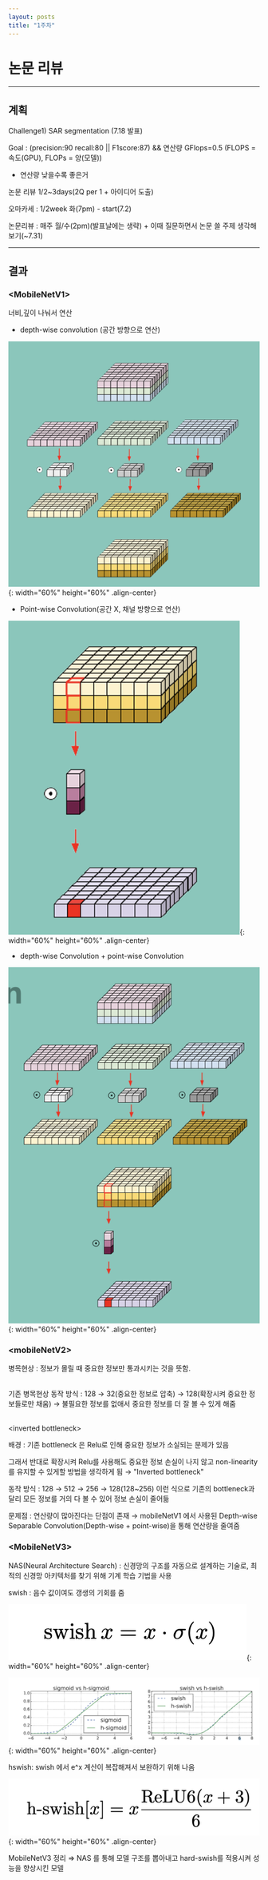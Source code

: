 ```yaml
---
layout: posts
title: "1주차"
---
```


# 논문 리뷰

---

## 계획
Challenge1) SAR segmentation (7.18 발표)

Goal : (precision:90 recall:80 || F1score:87) &&  연산량 GFlops=0.5  (FLOPS = 속도(GPU), FLOPs = 양(모델))
- 연산량 낮을수록 좋은거

논문 리뷰 1/2~3days(2Q per 1 + 아이디어 도출)

오마카세 : 1/2week 화(7pm) - start(7.2)

논문리뷰 : 매주 월/수(2pm)(발표날에는 생략) + 이때 질문하면서 논문 쓸 주제 생각해보기(~7.31)

---

## 결과

### \<MobileNetV1\>
너비,깊이 나눠서 연산

- depth-wise convolution (공간 방향으로 연산)

![사진](/assets/image/2024-07-04-first-0.png){: width="60%" height="60%" .align-center}

- Point-wise Convolution(공간 X, 채널 방향으로 연산)

![사진](/assets/image/2024-07-04-first-1.png){: width="60%" height="60%" .align-center}

- depth-wise Convolution + point-wise Convolution

![사진](/assets/image/2024-07-04-first-2.png){: width="60%" height="60%" .align-center}


### \<mobileNetV2\>
병목현상 :  정보가 몰릴 때 중요한 정보만 통과시키는 것을 뜻함.
<br><br>

기존 병목현상 동작 방식
: 128 → 32(중요한 정보로 압축) → 128(확장시켜 중요한 정보들로만 채움) → 불필요한 정보를 없애서 중요한 정보를 더 잘 볼 수 있게 해줌
<br><br>

\<inverted bottleneck\>

배경 : 기존 bottleneck 은 Relu로 인해 중요한 정보가 소실되는 문제가 있음

그래서 반대로 확장시켜 Relu를 사용해도 중요한 정보 손실이 나지 않고 non-linearity를 유지할 수 있게할 방법을 생각하게 됨 → "Inverted bottleneck"

동작 방식 : 128 → 512 → 256 → 128(128~256) 이런 식으로 기존의 bottleneck과 달리 모든 정보를 거의 다 볼 수 있어 정보 손실이 줄어듦

문제점 : 연산량이 많아진다는 단점이 존재 → mobileNetV1 에서 사용된 Depth-wise Separable Convolution(Depth-wise + point-wise)을 통해 연산량을 줄여줌 

### \<MobileNetV3\>

NAS(Neural Architecture Search) : 신경망의 구조를 자동으로 설계하는 기술로, 최적의 신경망 아키텍처를 찾기 위해 기계 학습 기법을 사용

swish : 음수 값이여도 갱생의 기회를 줌

![사진](/assets/image/2024-07-04-first-3.png){: width="60%" height="60%" .align-center}

![사진](/assets/image/2024-07-04-first-4.png){: width="60%" height="60%" .align-center}

hswish: swish 에서 e^x 계산이 복잡해져서 보완하기 위해 나옴

![사진](/assets/image/2024-07-04-first-5.png){: width="60%" height="60%" .align-center}

MobileNetV3 정리 ⇒ NAS 를 통해 모델 구조를 뽑아내고 hard-swish를 적용시켜 성능을 향상시킨 모델
